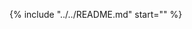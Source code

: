 <!-- markdownlint-disable MD041 MD053 -->
[cli-doc]: cli.md

{%
    include "../../README.md"
    start="<!-- start -->"
%}
